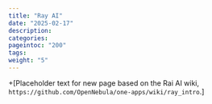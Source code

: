```yaml
---
title: "Ray AI"
date: "2025-02-17"
description:
categories:
pageintoc: "200"
tags:
weight: "5"
---
```


<a id="minio-intro"></a>

<!--# minIO -->

+[Placeholder text for new page based on the Rai AI wiki, `https://github.com/OpenNebula/one-apps/wiki/ray_intro`.]
